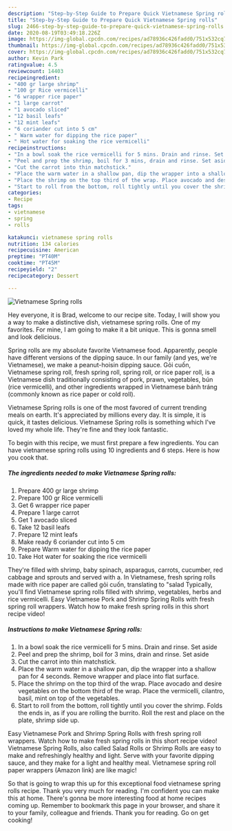 ```yaml
---
description: "Step-by-Step Guide to Prepare Quick Vietnamese Spring rolls"
title: "Step-by-Step Guide to Prepare Quick Vietnamese Spring rolls"
slug: 2466-step-by-step-guide-to-prepare-quick-vietnamese-spring-rolls
date: 2020-08-19T03:49:18.226Z
image: https://img-global.cpcdn.com/recipes/ad78936c426fadd0/751x532cq70/vietnamese-spring-rolls-recipe-main-photo.jpg
thumbnail: https://img-global.cpcdn.com/recipes/ad78936c426fadd0/751x532cq70/vietnamese-spring-rolls-recipe-main-photo.jpg
cover: https://img-global.cpcdn.com/recipes/ad78936c426fadd0/751x532cq70/vietnamese-spring-rolls-recipe-main-photo.jpg
author: Kevin Park
ratingvalue: 4.5
reviewcount: 14403
recipeingredient:
- "400 gr large shrimp"
- "100 gr Rice vermicelli"
- "6 wrapper rice paper"
- "1 large carrot"
- "1 avocado sliced"
- "12 basil leafs"
- "12 mint leafs"
- "6 coriander cut into 5 cm"
- " Warm water for dipping the rice paper"
- " Hot water for soaking the rice vermicelli"
recipeinstructions:
- "In a bowl soak the rice vermicelli for 5 mins. Drain and rinse. Set aside"
- "Peel and prep the shrimp, boil for 3 mins, drain and rinse. Set aside"
- "Cut the carrot into thin matchstick."
- "Place the warm water in a shallow pan, dip the wrapper into a shallow pan for 4 seconds. Remove wrapper and place into flat surface."
- "Place the shrimp on the top third of the wrap. Place avocado and desire vegetables on the bottom third of the wrap. Place the vermicelli, cilantro, basil, mint on top of the vegetables."
- "Start to roll from the bottom, roll tightly until you cover the shrimp. Folds the ends in, as if you are rolling the burrito. Roll the rest and place on the plate, shrimp side up."
categories:
- Recipe
tags:
- vietnamese
- spring
- rolls

katakunci: vietnamese spring rolls 
nutrition: 134 calories
recipecuisine: American
preptime: "PT40M"
cooktime: "PT45M"
recipeyield: "2"
recipecategory: Dessert

---
```



![Vietnamese Spring rolls](https://img-global.cpcdn.com/recipes/ad78936c426fadd0/751x532cq70/vietnamese-spring-rolls-recipe-main-photo.jpg)

Hey everyone, it is Brad, welcome to our recipe site. Today, I will show you a way to make a distinctive dish, vietnamese spring rolls. One of my favorites. For mine, I am going to make it a bit unique. This is gonna smell and look delicious.

Spring rolls are my absolute favorite Vietnamese food. Apparently, people have different versions of the dipping sauce. In our family (and yes, we&#39;re Vietnamese), we make a peanut-hoisin dipping sauce. Gỏi cuốn, Vietnamese spring roll, fresh spring roll, spring roll, or rice paper roll, is a Vietnamese dish traditionally consisting of pork, prawn, vegetables, bún (rice vermicelli), and other ingredients wrapped in Vietnamese bánh tráng (commonly known as rice paper or cold roll).

Vietnamese Spring rolls is one of the most favored of current trending meals on earth. It's appreciated by millions every day. It is simple, it is quick, it tastes delicious. Vietnamese Spring rolls is something which I've loved my whole life. They're fine and they look fantastic.


To begin with this recipe, we must first prepare a few ingredients. You can have vietnamese spring rolls using 10 ingredients and 6 steps. Here is how you cook that.

<!--inarticleads1-->

##### The ingredients needed to make Vietnamese Spring rolls:

1. Prepare 400 gr large shrimp
1. Prepare 100 gr Rice vermicelli
1. Get 6 wrapper rice paper
1. Prepare 1 large carrot
1. Get 1 avocado sliced
1. Take 12 basil leafs
1. Prepare 12 mint leafs
1. Make ready 6 coriander cut into 5 cm
1. Prepare  Warm water for dipping the rice paper
1. Take  Hot water for soaking the rice vermicelli


They&#39;re filled with shrimp, baby spinach, asparagus, carrots, cucumber, red cabbage and sprouts and served with a. In Vietnamese, fresh spring rolls made with rice paper are called gỏi cuốn, translating to &#34;salad Typically, you&#39;ll find Vietnamese spring rolls filled with shrimp, vegetables, herbs and rice vermicelli. Easy Vietnamese Pork and Shrimp Spring Rolls with fresh spring roll wrappers. Watch how to make fresh spring rolls in this short recipe video! 

<!--inarticleads2-->

##### Instructions to make Vietnamese Spring rolls:

1. In a bowl soak the rice vermicelli for 5 mins. Drain and rinse. Set aside
1. Peel and prep the shrimp, boil for 3 mins, drain and rinse. Set aside
1. Cut the carrot into thin matchstick.
1. Place the warm water in a shallow pan, dip the wrapper into a shallow pan for 4 seconds. Remove wrapper and place into flat surface.
1. Place the shrimp on the top third of the wrap. Place avocado and desire vegetables on the bottom third of the wrap. Place the vermicelli, cilantro, basil, mint on top of the vegetables.
1. Start to roll from the bottom, roll tightly until you cover the shrimp. Folds the ends in, as if you are rolling the burrito. Roll the rest and place on the plate, shrimp side up.


Easy Vietnamese Pork and Shrimp Spring Rolls with fresh spring roll wrappers. Watch how to make fresh spring rolls in this short recipe video! Vietnamese Spring Rolls, also called Salad Rolls or Shrimp Rolls are easy to make and refreshingly healthy and light. Serve with your favorite dipping sauce, and they make for a light and healthy meal. Vietnamese spring roll paper wrappers (Amazon link) are like magic! 

So that is going to wrap this up for this exceptional food vietnamese spring rolls recipe. Thank you very much for reading. I'm confident you can make this at home. There's gonna be more interesting food at home recipes coming up. Remember to bookmark this page in your browser, and share it to your family, colleague and friends. Thank you for reading. Go on get cooking!
